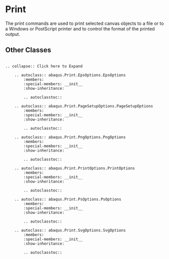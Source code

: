 # Print

The print commands are used to print selected canvas objects to a file or to a Windows or PostScript printer and to control the format of the printed output.

## Other Classes

```{eval-rst}

.. collapse:: Click here to Expand

    .. autoclass:: abaqus.Print.EpsOptions.EpsOptions
        :members:
        :special-members: __init__
        :show-inheritance:

        .. autoclasstoc::

    .. autoclass:: abaqus.Print.PageSetupOptions.PageSetupOptions
        :members:
        :special-members: __init__
        :show-inheritance:

        .. autoclasstoc::

    .. autoclass:: abaqus.Print.PngOptions.PngOptions
        :members:
        :special-members: __init__
        :show-inheritance:

        .. autoclasstoc::

    .. autoclass:: abaqus.Print.PrintOptions.PrintOptions
        :members:
        :special-members: __init__
        :show-inheritance:

        .. autoclasstoc::

    .. autoclass:: abaqus.Print.PsOptions.PsOptions
        :members:
        :special-members: __init__
        :show-inheritance:

        .. autoclasstoc::

    .. autoclass:: abaqus.Print.SvgOptions.SvgOptions
        :members:
        :special-members: __init__
        :show-inheritance:

        .. autoclasstoc::
```
